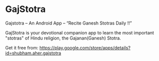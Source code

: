 GajStotra
=========

Gajstotra – An Android App – “Recite Ganesh Stotras Daily !!”

GajStotra is your devotional companion app to learn the most important "stotras" of Hindu religion,
the Gajanan(Ganesh) Stotra.

Get it free from:
https://play.google.com/store/apps/details?id=shubham.aher.gajstotra